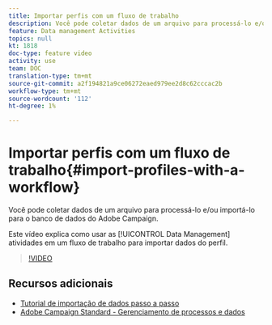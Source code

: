 ```yaml
---
title: Importar perfis com um fluxo de trabalho
description: Você pode coletar dados de um arquivo para processá-lo e/ou importá-lo para o banco de dados do Adobe Campaign. Este vídeo explica como importar dados do perfil usando um fluxo de trabalho.
feature: Data management Activities
topics: null
kt: 1818
doc-type: feature video
activity: use
team: DOC
translation-type: tm+mt
source-git-commit: a2f194821a9ce06272eaed979ee2d8c62cccac2b
workflow-type: tm+mt
source-wordcount: '112'
ht-degree: 1%

---
```



# Importar perfis com um fluxo de trabalho{#import-profiles-with-a-workflow}

Você pode coletar dados de um arquivo para processá-lo e/ou importá-lo para o banco de dados do Adobe Campaign.

Este vídeo explica como usar as [!UICONTROL Data Management] atividades em um fluxo de trabalho para importar dados do perfil.

>[!VIDEO](https://video.tv.adobe.com/v/24993?quality=12)

## Recursos adicionais

* [Tutorial de importação de dados passo a passo](https://docs.adobe.com/content/help/en/campaign-standard/using/managing-processes-and-data/workflow-general-operation/importing-data.html#example--import-workflow-template)
* [Adobe Campaign Standard - Gerenciamento de processos e dados](https://docs.adobe.com/content/help/en/campaign-standard/using/managing-processes-and-data/about-workflows-and-data-management/discovering-workflows.html)
